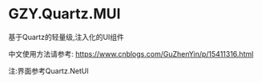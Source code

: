 # GZY.Quartz.MUI
基于Quartz的轻量级,注入化的UI组件

中文使用方法请参考:
https://www.cnblogs.com/GuZhenYin/p/15411316.html


注:界面参考Quartz.NetUI

